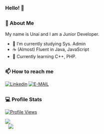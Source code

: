 ### Hello! 👋
##
### 🦔 About Me
My name is Unai and I am a Junior Developer.
- 🔭 I’m currently studying Sys. Admin
- ☕ (Almost) Fluent in Java, JavaScript
- 🌱 Currently learning C++, PHP.
##
### 📫 How to reach me
[![Linkedin](https://img.shields.io/badge/Linkedin-7289DA?style=for-the-badge&logo=linkedin&logoColor=white)](https://es.linkedin.com/in/unai-medina-fern%C3%A1ndez-328a9a209)
[![E-MAIL](https://img.shields.io/badge/EMAIL-282e54?style=for-the-badge&logo=gmail&logoColor=white)](mailto:umdafdez@gmail.com)
##
### 💻 Profile Stats
<a href="https://github.com/unaimedina">
  <p>
    <img src="https://komarev.com/ghpvc/?username=unaimedina" alt="Profile Views">
  </p>
</a>
<div>
  <a href="https://github.com/unaimedina">
    <img align="center" src="https://github-readme-stats.vercel.app/api?username=unaimedina&show_icons=true&count_private=true&theme=synthwave" />
  </a>
</div>
<div>
  <a style="margin-left:10px;" href="https://github.com/unaimedina">
    <img align="center" src="https://github-readme-stats.vercel.app/api/top-langs/?username=unaimedina&layout=compact&theme=synthwave" />
  </a>
</div>

##
